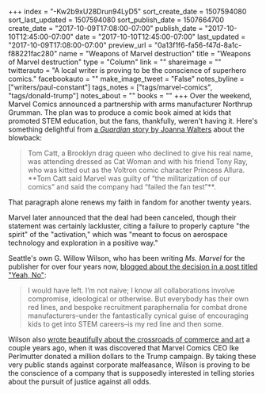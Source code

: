 +++
index = "-Kw2b9xU28Drun94LyD5"
sort_create_date = 1507594080
sort_last_updated = 1507594080
sort_publish_date = 1507664700
create_date = "2017-10-09T17:08:00-07:00"
publish_date = "2017-10-10T12:45:00-07:00"
date = "2017-10-10T12:45:00-07:00"
last_updated = "2017-10-09T17:08:00-07:00"
preview_url = "0a13f1f6-fa56-f47d-8a1c-f88221fac280"
name = "Weapons of Marvel destruction"
title = "Weapons of Marvel destruction"
type = "Column"
link = ""
shareimage = ""
twitterauto = "A local writer is proving to be the conscience of superhero comics."
facebookauto = ""
make_image_tweet = "False"
notes_byline = ["writers/paul-constant"]
tags_notes = ["tags/marvel-comics", "tags/donald-trump"]
notes_about = ""
books = ""
+++
Over the weekend, Marvel Comics announced a partnership with arms manufacturer Northrup Grumman. The plan was to produce a comic book aimed at kids that promoted STEM education, but the fans, thankfully, weren't having it. Here's something delightful from [a *Guardian* story by Joanna Walters](https://www.theguardian.com/culture/2017/oct/07/marvel-northrop-grumman-comic-con-fan-rebellion?CMP=share_btn_tw) about the blowback:

<blockquote>Tom Catt, a Brooklyn drag queen who declined to give his real name, was attending dressed as Cat Woman and with his friend Tony Ray, who was kitted out as the Voltron comic character Princess Allura. **Tom Catt said Marvel was guilty of “the militarization of our comics” and said the company had “failed the fan test”**.</blockquote>

That paragraph alone renews my faith in fandom for another twenty years. 

Marvel later announced that the deal had been canceled, though their statement was certainly lackluster, citing a failure to properly capture "the spirit" of the "activation," which was "meant to focus on aerospace technology and exploration in a positive way."

Seattle's own G. Willow Wilson, who has been writing *Ms. Marvel* for the publisher for over four years now, [blogged about the decision in a post titled "Yeah, No"](http://gwillowwilson.com/post/166159537168/yeah-no):

<blockquote>I would have left. I’m not naive; I know all collaborations involve compromise, ideological or otherwise. But everybody has their own red lines, and bespoke recruitment paraphernalia for combat drone manufacturers–under the fantastically cynical guise of encouraging kids to get into STEM careers–is my red line and then some.</blockquote>

Wilson also [wrote beautifully about the crossroads of commerce and art](http://www.seattlereviewofbooks.com/notes/2016/01/30/g-willow-wilson-on-commercial-art-ethics-and-donald-trump/) a couple years ago, when it was discovered that Marvel Comics CEO Ike Perlmutter donated a million dollars to the Trump campaign. By taking these very public stands against corporate malfeasance, Wilson is proving to be the conscience of a company that is supposedly interested in telling stories about the pursuit of justice against all odds. 


